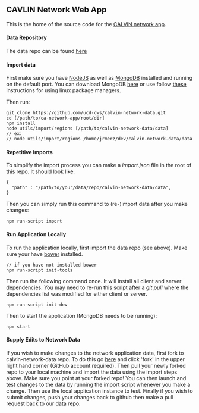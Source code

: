 ## CAVLIN Network Web App

This is the home of the source code for the [CALVIN network app](http://cwn.casil.ucdavis.edu).

#### Data Repository

The data repo can be found [here](https://github.com/ucd-cws/calvin-network-data)

#### Import data

First make sure you have [NodeJS](https://nodejs.org/) as well as [MongoDB](https://www.mongodb.com/) installed and running
on the default port.  You can download MongoDB [here](https://www.mongodb.org/downloads) or use follow [these](http://docs.mongodb.org/manual/administration/install-on-linux/) instructions for using linux package managers.

Then run:

 ```
git clone https://github.com/ucd-cws/calvin-network-data.git
cd [/path/to/ca-network-app/root/dir]
npm install
node utils/import/regions [/path/to/calvin-network-data/data]
// ex:
// node utils/import/regions /home/jrmerz/dev/calvin-network-data/data
```

#### Repetitive Imports

To simplify the import process you can make a _import.json_ file in the
root of this repo.  It should look like:

```
{
  "path" : "/path/to/your/data/repo/calvin-network-data/data",
}
```

Then you can simply run this command to (re-)import data after you make changes:

```
npm run-script import
```

#### Run Application Locally

To run the application locally, first import the data repo (see above).  Make sure your have [bower](http://bower.io) installed.
```
// if you have not installed bower
npm run-script init-tools
```
Then run the following command once.  It will install all client and server dependencies.  You may need to re-run this script after a _git pull_ where the dependencies list was modified for either client or server.
```
npm run-script init-dev
```
Then to start the application (MongoDB needs to be running):
```
npm start
```

#### Supply Edits to Network Data

If you wish to make changes to the network application data, first fork to calvin-network-data
repo.  To do this go [here](https://github.com/ucd-cws/calvin-network-data) and click 'fork' in the upper right hand corner
(GitHub account required).  Then pull your newly forked repo to your local machine
and import the data using the import steps above.  Make sure you point at your forked repo!
You can then launch and test changes to the data by running the import script whenever
you make a change.  Then use the local application instance to test.  Finally if
you wish to submit changes, push your changes back to github then make a pull request
back to our data repo.
